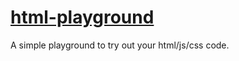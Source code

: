 # [html-playground](https://anilgr.github.io/html-playground)
A simple playground to try out your html/js/css code.
